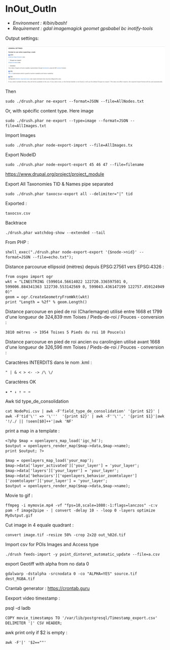 # InOut_OutIn
* *Environment : #/bin/bash!*
* *Requirement : gdal imagemagick geomet gpsbabel bc inotify-tools*

Output settings:

![Screenshot](Img/Node_Export.png)

Then

```
sudo ./drush.phar ne-export --format=JSON --file=AllNodes.txt
```

Or, with spécific content type. Here image

```
sudo ./drush.phar ne-export --type=image --format=JSON --file=AllImages.txt
```
Import Images

```
sudo ./drush.phar node-export-import --file=AllImages.tx
```
Export NodeID

```
sudo ./drush.phar node-export-export 45 46 47 --file=filename
```

https://www.drupal.org/project/project_module

Export All Taxonomies TID & Names pipe separated

```
sudo ./drush.phar taxocsv-export all --delimiter="|" tid
```

Exported :
```
taxocsv.csv
```

Backtrace

```
./drush.phar watchdog-show --extended --tail
```

From PHP :

```
shell_exec("./drush.phar node-export-export '{$node->nid}' --format=JSON --file=echo.txt");
```

Distance parcourue ellipsoid (mètres) depuis EPSG:27561 vers EPSG:4326 : 

```
from osgeo import ogr
wkt = "LINESTRING (599014.56614022 122720.336597501 0, 599006.884341363 122730.553142569 0, 599043.436147199 122757.459124949 0)"
geom = ogr.CreateGeometryFromWkt(wkt)
print "Length = %2f" % geom.Length()
```
Distance parcourue en pied de roi (Charlemagne) utilisé entre 1668 et 1799 d'une longueur de 324,839 mm Toises / Pieds-de-roi / Pouces - conversion :

```
3810 métres -> 1954 Toises 5 Pieds du roi 10 Pouce(s)
```

Distance parcourue en pied de roi ancien ou carolingien utilisé avant 1668 d'une longueur de 326,596 mm Toises / Pieds-de-roi / Pouces - conversion :

Caractères INTERDITS dans le nom  .kml :
```
" | & < > <- -> /\ \/ 
```
Caractères OK
```
★ • ↓ ↑ ← → 
```
Awk tid type_de_consolidation
```
cat NodePoi.csv | awk -F'field_type_de_consolidation' '{print $2}' |  awk -F'tid'\'' => '\'''  '{print $2}' | awk -F''\'',' '{print $1}'|awk '!/./ || !seen[$0]++'|awk 'NF'
```

print a map in a template :
```
<?php $map = openlayers_map_load('igc_hd');
$output = openlayers_render_map($map->data,$map->name);
print $output; ?>
```

```
$map = openlayers_map_load('your_map');
$map->data['layer_activated']['your_layer'] = 'your_layer';
$map->data['layers']['your_layer'] = 'your_layer';
$map->data['behaviors']['openlayers_behavior_zoomtolayer']['zoomtolayer']['your_layer'] = 'your_layer';    
$output = openlayers_render_map($map->data,$map->name);
```


Movie to gif :
```
ffmpeg -i mymovie.mp4 -vf "fps=10,scale=1080:-1:flags=lanczos" -c:v pam -f image2pipe - | convert -delay 10 - -loop 0 -layers optimize MyOutput.gif
```

Cut image in 4 equale quadrant :

```
convert image.tif -resize 50% -crop 2x2@ out_%02d.tif
```


Import csv for POIs Images and Access type

```
./drush feeds-import -y point_dinteret_automatic_update --file=a.csv
```

export Geotiff with alpha from no data 0

```
gdalwarp -dstalpha -srcnodata 0 -co "ALPHA=YES" source.tif dest_RGBA.tif
```

Crantab generator : https://crontab.guru

Eexport video timestamp : 

psql -d ladb

```
COPY movie_timestamps TO '/var/lib/postgresql/Timestamp_export.csv' DELIMITER '|' CSV HEADER;
```


awk print only if $2 is empty :

```
awk -F'|' '$2==""'
```

